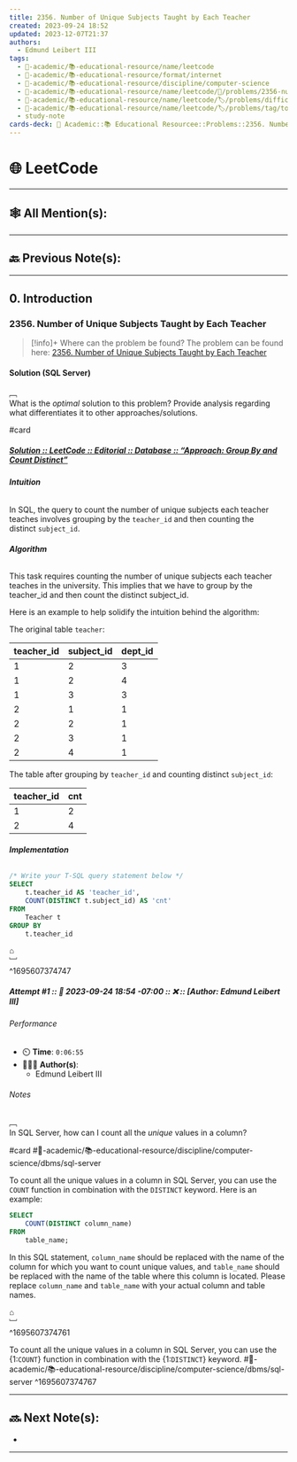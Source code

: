 ```yaml
---
title: 2356. Number of Unique Subjects Taught by Each Teacher
created: 2023-09-24 18:52
updated: 2023-12-07T21:37
authors:
  - Edmund Leibert III
tags:
  - 🔴-academic/📚-educational-resource/name/leetcode
  - 🔴-academic/📚-educational-resource/format/internet
  - 🔴-academic/📚-educational-resource/discipline/computer-science
  - 🔴-academic/📚-educational-resource/name/leetcode/🔖/problems/2356-number-of-unique-subjects-taught-by-each-teacher
  - 🔴-academic/📚-educational-resource/name/leetcode/🏷️/problems/difficulty/easy
  - 🔴-academic/📚-educational-resource/name/leetcode/🏷️/problems/tag/topic/database
  - study-note
cards-deck: 🔴 Academic::📚 Educational Resourcee::Problems::2356. Number of Unique Subjects Taught by Each Teacher
---
```


# 🌐 LeetCode

---

## 🕸️ All Mention(s): 

---

## 🔙 Previous Note(s):

---

## 0. Introduction

### 2356. Number of Unique Subjects Taught by Each Teacher

> [!info]+ Where can the problem be found?
> The problem can be found here: [2356. Number of Unique Subjects Taught by Each Teacher](https://leetcode.com/problems/number-of-unique-subjects-taught-by-each-teacher/description/)

#### Solution (SQL Server)

﹇<br>
What is the _optimal_ solution to this problem? Provide analysis regarding what differentiates it to other approaches/solutions.

#card 

##### [**Solution** :: LeetCode :: Editorial :: Database :: “Approach: Group By and Count Distinct”](https://leetcode.com/problems/number-of-unique-subjects-taught-by-each-teacher/editorial/)

###### **Intuition**

In SQL, the query to count the number of unique subjects each teacher teaches involves grouping by the `teacher_id` and then counting the distinct `subject_id`.

###### **Algorithm**

This task requires counting the number of unique subjects each teacher teaches in the university. This implies that we have to group by the teacher_id and then count the distinct subject_id.

Here is an example to help solidify the intuition behind the algorithm:

The original table `teacher`:

|teacher_id|subject_id|dept_id|
|---|---|---|
|1|2|3|
|1|2|4|
|1|3|3|
|2|1|1|
|2|2|1|
|2|3|1|
|2|4|1|

The table after grouping by `teacher_id` and counting distinct `subject_id`:

|teacher_id|cnt|
|---|---|
|1|2|
|2|4|

###### **Implementation**

```sql
/* Write your T-SQL query statement below */
SELECT
    t.teacher_id AS 'teacher_id',
    COUNT(DISTINCT t.subject_id) AS 'cnt'
FROM
    Teacher t
GROUP BY
    t.teacher_id
```

⌂
<br>﹈<br>^1695607374747


##### Attempt #1 :: 📆 2023-09-24 18:54 -07:00 :: ❌ :: \[Author: Edmund Leibert III\]

###### Performance

- ⏲️ **Time**: `0:06:55`
- 🧔🏽‍♂️ **Author(s)**:
	- Edmund Leibert III

###### Notes

﹇<br>
In SQL Server, how can I count all the _unique_ values in a column?

#card #🔴-academic/📚-educational-resource/discipline/computer-science/dbms/sql-server 

To count all the unique values in a column in SQL Server, you can use the `COUNT` function in combination with the `DISTINCT` keyword. Here is an example:

```sql
SELECT 
	COUNT(DISTINCT column_name) 
FROM 
	table_name;
```

In this SQL statement, `column_name` should be replaced with the name of the column for which you want to count unique values, and `table_name` should be replaced with the name of the table where this column is located. Please replace `column_name` and `table_name` with your actual column and table names.

⌂
<br>﹈<br>^1695607374761




To count all the unique values in a column in SQL Server, you can use the {1:`COUNT`} function in combination with the {1:`DISTINCT`} keyword. #🔴-academic/📚-educational-resource/discipline/computer-science/dbms/sql-server 
^1695607374767


---

## 🔜 Next Note(s):
- 

---



